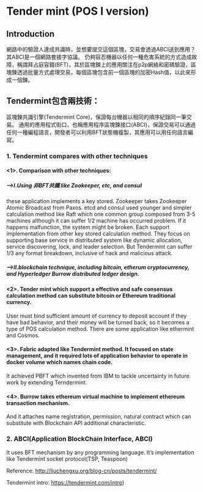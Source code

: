 # Tender mint (POS I version)

## Introduction
網路中的驗證人達成共識時，並想要提交這個區塊，交易會透過ABCI送到應用？其ABCI是一個網路套接字協議。
仍夠容忍機器以任何一種危害系統的方式造成故障，稱謂拜占庭容錯(BFT)，其於區塊鍊上的應用關注在p2p網絡和密碼驗證，區塊鍊透過批量方式處理交易，每個區塊包含前一個區塊的加密Hash值，以此來形成一個鍊。

## Tendermint包含兩技術：
區塊鍊共識引擎(Tendermint Core)，保證每台機器以相同的順序紀錄同一筆交易。
通用的應用程式街口，也稱應用程序區塊鍊接口(ABCI)，保證交易可以通過任何一種編程語言，開發者可以利用BFT狀態機複製，其應用可以用任何語言編寫。

### 1. Tendermint compares with other techniques
#### <1>. Comparison with other techniques:
##### -->I.Using 非BFT共識 like Zookeeper, etc, and consul
these application implements a key stored. Zookeeper takes Zookeeper Atomic Broadcast from Paxos. 
etcd and consul used younger and simpler calculation method like Raft which one common group composed from 3-5 machines although it can suffer 1/2 machine has occurred problem. If it happens malfunction, the system might be broken. Each support implementation from other key stored calculation method. They focus on supporting base service in distributed system like dynamic allocation, service discovering, lock, and leader selection.
But Tendermint can suffer 1/3 any format breakdown, inclusive of hack and malicious attack.
##### -->II.blockchain technique, including bitcoin, etherum cryptocurrency, and Hyperledger Burrow distributed ledger design. 

#### <2>. Tender mint which support a effective and safe consensus calculation method can substitute bitcoin or Ethereum traditional currency. 
User must bind sufficient amount of currency to deposit account if they have bad behavior, and their money will be turned back, so it becomes a type of POS calculation method. 
There are some application like ethermint and Cosmos.
#### <3>. Fabric adapted like Tendermint method. It focused on state management, and it required lots of application behavior to operate in docker volume which names chain code. 
It achieved PBFT which invented from IBM to tackle uncertainty in future work by extending Terndermint. 
#### <4>. Burrow takes ethereum virtual machine to implement ethereum transaction mechanism.
And it attaches name registration, permission, natural contract which can substitute with Blockchain API additional characteristic.

### 2. ABCI(Application BlockChain Interface, ABCI)
It uses BFT mechanism by any programming language.
It’s implementation like Tendermint socket protocol(TSP, Teaspoon)

Reference:
http://liuchengxu.org/blog-cn/posts/tendermint/

Tendermint intro:
https://tendermint.com/intro)
